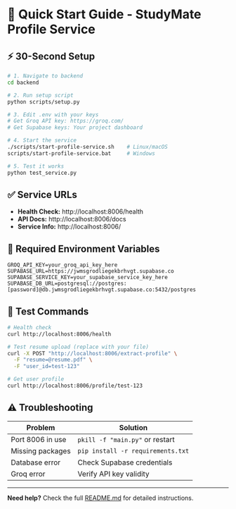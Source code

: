 # 🚀 Quick Start Guide - StudyMate Profile Service

## ⚡ 30-Second Setup

```bash
# 1. Navigate to backend
cd backend

# 2. Run setup script
python scripts/setup.py

# 3. Edit .env with your keys
# Get Groq API key: https://groq.com/
# Get Supabase keys: Your project dashboard

# 4. Start the service
./scripts/start-profile-service.sh    # Linux/macOS
scripts/start-profile-service.bat     # Windows

# 5. Test it works
python test_service.py
```

## ✅ Service URLs

- **Health Check:** http://localhost:8006/health
- **API Docs:** http://localhost:8006/docs
- **Service Info:** http://localhost:8006/

## 🔑 Required Environment Variables

```env
GROQ_API_KEY=your_groq_api_key_here
SUPABASE_URL=https://jwmsgrodliegekbrhvgt.supabase.co
SUPABASE_SERVICE_KEY=your_supabase_service_key_here
SUPABASE_DB_URL=postgresql://postgres:[password]@db.jwmsgrodliegekbrhvgt.supabase.co:5432/postgres
```

## 🧪 Test Commands

```bash
# Health check
curl http://localhost:8006/health

# Test resume upload (replace with your file)
curl -X POST "http://localhost:8006/extract-profile" \
  -F "resume=@resume.pdf" \
  -F "user_id=test-123"

# Get user profile
curl http://localhost:8006/profile/test-123
```

## ⚠️ Troubleshooting

| Problem | Solution |
|---------|----------|
| Port 8006 in use | `pkill -f "main.py"` or restart |
| Missing packages | `pip install -r requirements.txt` |
| Database error | Check Supabase credentials |
| Groq error | Verify API key validity |

---

**Need help?** Check the full [README.md](README.md) for detailed instructions.